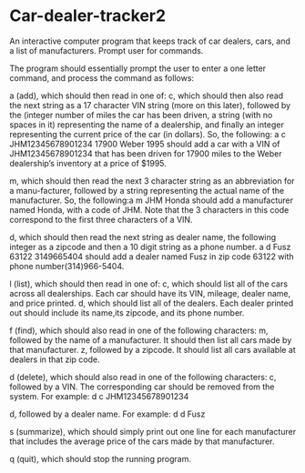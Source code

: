 # Car-dealer-tracker2
An interactive computer program that keeps track of car dealers, cars, and a list of manufacturers. Prompt user for commands.





The program should essentially prompt the user to enter a one letter command, and process the command as follows:

a (add), which should then read in one of: c, which should then also read the next string as a 17 character VIN string (more on this later), followed by the (integer number of miles the car has been driven, a string (with no spaces in it) representing the name of a dealership, and finally an integer representing the current price of the car (in dollars). So, the following: a c JHM12345678901234 17900 Weber 1995 should add a car with a VIN of JHM12345678901234 that has been driven for 17900 miles to the Weber dealership’s inventory at a price of $1995.

m, which should then read the next 3 character string as an abbreviation for a manu-facturer, followed by a string representing the actual name of the manufacturer. So, the following:a m JHM Honda should add a manufacturer named Honda, with a code of JHM. Note that the 3 characters in this code correspond to the first three characters of a VIN.

d, which should then read the next string as dealer name, the following integer as a zipcode and then a 10 digit string as a phone number. a d Fusz 63122 3149665404 should add a dealer named Fusz in zip code 63122 with phone number(314)966-5404.

l (list), which should then read in one of: c, which should list all of the cars across all dealerships. Each car should have its VIN, mileage, dealer name, and price printed. d, which should list all of the dealers. Each dealer printed out should include its name,its zipcode, and its phone number.

f (find), which should also read in one of the following characters: m, followed by the name of a manufacturer. It should then list all cars made by that manufacturer. z, followed by a zipcode. It should list all cars available at dealers in that zip code.
 
d (delete), which should also read in one of the following characters: c, followed by a VIN. The corresponding car should be removed from the system.  For
example:
d c JHM12345678901234

d, followed by a dealer name.  For
example:
d d Fusz

s (summarize), which should simply print out one line for each manufacturer that includes the average price of the cars made by that manufacturer.

q (quit), which should stop the running program.
